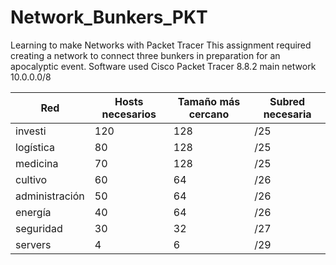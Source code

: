 # Network_Bunkers_PKT
Learning to make Networks with Packet Tracer
This assignment required creating a network to connect three bunkers in preparation for an apocalyptic event.
Software used Cisco Packet Tracer 8.8.2
main network 10.0.0.0/8

| Red            | Hosts necesarios | Tamaño más cercano | Subred necesaria |
| -------------- | ---------------- | ------------------ | ---------------- |
| investi        | 120              | 128                | /25              |
| logística      | 80               | 128                | /25              |
| medicina       | 70               | 128                | /25              |
| cultivo        | 60               | 64                 | /26              |
| administración | 50               | 64                 | /26              |
| energía        | 40               | 64                 | /26              |
| seguridad      | 30               | 32                 | /27              |
| servers        | 4                | 6                  | /29              |
